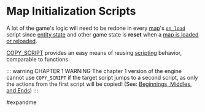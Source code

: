 # Map Initialization Scripts

A lot of the game's logic will need to be redone in every [map](../maps)'s [`on_load`](../script_slots#on-load) script since [entity state](../entity_properties) and other game state is **reset** when a [map is loaded or reloaded](../map_loads).

[COPY_SCRIPT](../actions/COPY_SCRIPT) provides an easy means of reusing [scripting](../scripts) behavior, comparable to functions.

::: warning CHAPTER 1 WARNING
The chapter 1 version of the engine cannot use `COPY_SCRIPT` if the target script jumps to a second script, as only the actions from the first script will be copied! (See: [Beginnings, Middles, and Ends](../techniques/beginnings_middles_and_ends))
:::

#expandme 
